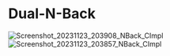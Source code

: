 # Dual-N-Back
![Screenshot_20231123_203908_NBack_CImpl](https://github.com/MarcusOkodugha/Dual-N-Back/assets/100699584/1633f980-de2a-46c0-bc1a-67c74c5fba3c)
![Screenshot_20231123_203857_NBack_CImpl](https://github.com/MarcusOkodugha/Dual-N-Back/assets/100699584/373d927b-fc2a-4bed-b983-36639bed6135)
